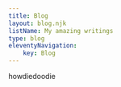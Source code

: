 ```yaml
---
title: Blog
layout: blog.njk
listName: My amazing writings
type: blog
eleventyNavigation:
    key: Blog
---
```


howdiedoodie
